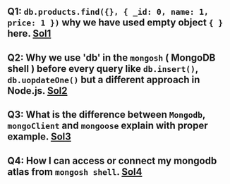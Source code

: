 ## Q1: `db.products.find({}, { _id: 0, name: 1, price: 1 })` why we have used empty object `{ }` here. [Sol1]()

## Q2: Why we use 'db' in the `mongosh` ( MongoDB shell ) before every query like `db.insert()`, `db.uopdateOne()` but a different approach in Node.js. [Sol2]()

## Q3: What is the difference between `Mongodb`, `mongoClient` and `mongoose` explain with proper example. [Sol3]()

## Q4: How I can access or connect my mongodb atlas from `mongosh shell`. [Sol4]()

